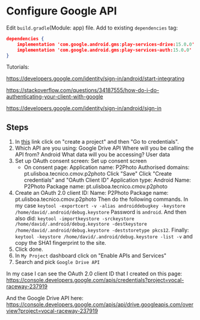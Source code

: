 # Configure Google API

Edit `build.gradle`(Module: app) file. Add to existing `dependencies` tag:

```json
dependencies {
    implementation 'com.google.android.gms:play-services-drive:15.0.0'
    implementation 'com.google.android.gms:play-services-auth:15.0.0'
}
```

Tutorials:

https://developers.google.com/identity/sign-in/android/start-integrating

https://stackoverflow.com/questions/34187555/how-do-i-do-authenticating-your-client-with-google

https://developers.google.com/identity/sign-in/android/sign-in

## Steps

1. In [this](https://console.developers.google.com/start/api?id=drive&credential=client_key) link click on "create a project" and then "Go to credentials".
2. Which API are you using: Google Drive API
   Where will you be calling the API from? Android
   What data will you be accessing? User data
3. Set up OAuth consent screen: Set up consent screen
   - On consent page:
     Application name: P2Photo
     Authorised domains: pt.ulisboa.tecnico.cmov.p2photo
     Click "Save"
     Click "Create credentials" and "OAuth Client ID"
     Application type: Android
     Name: P2Photo
     Package name: pt.ulisboa.tecnico.cmov.p2photo
4. Create an OAuth 2.0 client ID:
   Name: P2Photo
   Package name: pt.ulisboa.tecnico.cmov.p2photo
   Then do the following commands. In my case `keytool -exportcert -v -alias androiddebugkey -keystore /home/david/.android/debug.keystore` Password is `android`. 
   And then also did: `keytool -importkeystore -srckeystore /home/david/.android/debug.keystore -destkeystore /home/david/.android/debug.keystore -deststoretype pkcs12`.
   Finally: `keytool -keystore /home/david/.android/debug.keystore -list -v` and copy the SHA1 fingerprint to the site.
5. Click done.
6. In `My Project` dashboard click on "Enable APIs and Services"
7. Search and pick `Google Drive API`

In my case I can see the OAuth 2.0 client ID that I created on this page:
<https://console.developers.google.com/apis/credentials?project=vocal-raceway-237919>

And the Google Drive API here:
<https://console.developers.google.com/apis/api/drive.googleapis.com/overview?project=vocal-raceway-237919>

